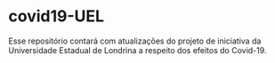 # covid19-UEL
Esse repositório contará com atualizações do projeto de iniciativa da Universidade Estadual de Londrina a respeito dos efeitos do Covid-19.
